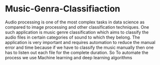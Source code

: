 # Music-Genra-Classifiaction
Audio processing is one of the most complex tasks in data science as compared to image processing and other classification techniques. One such application is music genre classification which aims to classify the audio files in certain categories of sound to which they belong. The application is very important and requires automation to reduce the manual error and time because if we have to classify the music manually then one has to listen out each file for the complete duration. So To automate the process we use Machine learning and deep learning algorithms 
